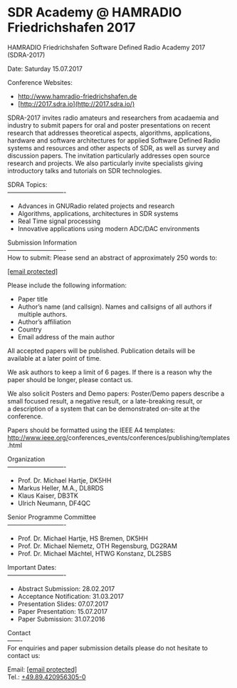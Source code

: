 
# SDR Academy @ HAMRADIO Friedrichshafen 2017

HAMRADIO Friedrichshafen Software Defined Radio Academy 2017<br />
(SDRA-2017)

Date: Saturday 15.07.2017

Conference Websites:

* [http://www.hamradio-<wbr />friedrichshafen.de](http://www.hamradio-friedrichshafen.de/)<br />
* [http://2017.sdra.io](http://2017.sdra.io/)

SDRA-2017 invites radio amateurs and researchers from acadaemia and<br />
industry to submit papers for oral and poster presentations on recent<br />
research that addresses theoretical aspects, algorithms, applications,<br />
hardware and software architectures for applied Software Defined Radio<br />
systems and resources and other aspects of SDR, as well as survey and<br />
discussion papers. The invitation particularly addresses open source<br />
research and projects. We also particularly invite specialists giving<br />
introductory talks and tutorials on SDR technologies.

SDRA Topics:<br />
&#8212;&#8212;&#8212;&#8212;&#8212;&#8212;&#8212;&#8212;&#8212;-

* Advances in GNURadio related projects and research<br />
* Algorithms, applications, architectures in SDR systems<br />
* Real Time signal processing<br />
* Innovative applications using modern ADC/DAC environments

Submission Information<br />
&#8212;&#8212;&#8212;&#8212;&#8212;&#8212;&#8212;&#8212;&#8212;-<br />
How to submit: Please send an abstract of approximately 250 words to:

[[email&#160;protected]](/cdn-cgi/l/email-protection#ff8c9b8d9ebf9b9e8d9cd19b9a)

Please include the following information:

* Paper title<br />
* Author&#8217;s name (and callsign). Names and callsigns of all authors if<br />
multiple authors.<br />
* Author&#8217;s affiliation<br />
* Country<br />
* Email address of the main author

All accepted papers will be published. Publication details will be<br />
available at a later point of time.

We ask authors to keep a limit of 6 pages. If there is a reason why the<br />
paper should be longer, please contact us.

We also solicit Posters and Demo papers: Poster/Demo papers describe a<br />
small focused result, a negative result, or a late-breaking result, or<br />
a description of a system that can be demonstrated on-site at the<br />
conference.

Papers should be formatted using the IEEE A4 templates:<br />
<a href="http://www.ieee.org/conferences_events/conferences/publishing/templates.html" target="_blank" rel="noreferrer" data-saferedirecturl="https://www.google.com/url?hl=en&amp;q=http://www.ieee.org/conferences_events/conferences/publishing/templates%0A.html&amp;source=gmail&amp;ust=1484064395729000&amp;usg=AFQjCNGioH_JsSx2oHFgv-T2lp8u3YRGvA">http://www.ieee.org/<wbr />conferences_events/<wbr />conferences/publishing/<wbr />templates<br />
.html</a>

Organization<br />
&#8212;&#8212;&#8212;&#8212;&#8212;&#8212;&#8212;&#8212;&#8212;-<br />
* Prof. Dr. Michael Hartje, DK5HH<br />
* Markus Heller, M.A., DL8RDS<br />
* Klaus Kaiser, DB3TK<br />
* Ulrich Neumann, DF4QC

Senior Programme Committee<br />
&#8212;&#8212;&#8212;&#8212;&#8212;&#8212;&#8212;&#8212;&#8212;-<br />
* Prof. Dr. Michael Hartje, HS Bremen, DK5HH<br />
* Prof. Dr. Michael Niemetz, OTH Regensburg, DG2RAM<br />
* Prof. Dr. Michael Mächtel, HTWG Konstanz, DL2SBS

Important Dates:<br />
&#8212;&#8212;&#8212;&#8212;&#8212;&#8212;&#8212;&#8212;&#8212;-<br />
* Abstract Submission: 28.02.2017<br />
* Acceptance Notification: 31.03.2017<br />
* Presentation Slides: 07.07.2017<br />
* Paper Presentation: 15.07.2017<br />
* Paper Submission: 31.07.2016

Contact<br />
&#8212;&#8212;-<br />
For enquiries and paper submission details please do not hesitate to<br />
contact us:

Email: [[email&#160;protected]](/cdn-cgi/l/email-protection#750611071435111407165b1110)<br />
Tel.: [+49.89.420956305-0](tel:%2B49.89.420956305-0)

